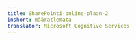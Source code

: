 ```yaml
---
title: SharePointi-online-plaan-2
inshort: määratlemata
translator: Microsoft Cognitive Services
---
```




